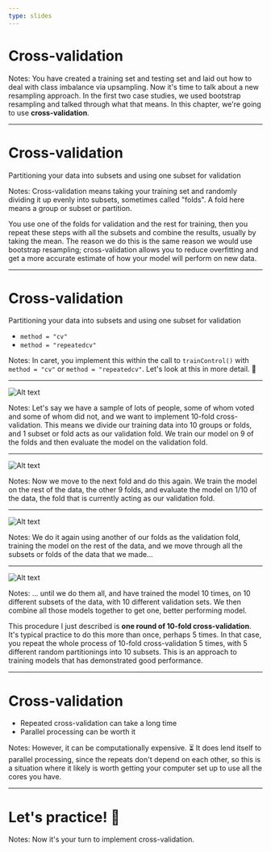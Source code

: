 ```yaml
---
type: slides
---
```


# Cross-validation


Notes: You have created a training set and testing set and laid out how to deal with class imbalance via upsampling. Now it's time to talk about a new resampling approach. In the first two case studies, we used bootstrap resampling and talked through what that means. In this chapter, we're going to use **cross-validation**.

---

# Cross-validation

Partitioning your data into subsets and using one subset for validation

Notes: Cross-validation means taking your training set and randomly dividing it up evenly into subsets, sometimes called "folds". A fold here means a group or subset or partition. 

You use one of the folds for validation and the rest for training, then you repeat these steps with all the subsets and combine the results, usually by taking the mean. The reason we do this is the same reason we would use bootstrap resampling; cross-validation allows you to reduce overfitting and get a more accurate estimate of how your model will perform on new data.

---

# Cross-validation

Partitioning your data into subsets and using one subset for validation

- `method = "cv"`
- `method = "repeatedcv"`


Notes: In caret, you implement this within the call to `trainControl()` with `method = "cv"` or `method = "repeatedcv"`. Let's look at this in more detail. 🧐

---

![Alt text](https://github.com/juliasilge/supervised-ML-case-studies-course/blob/master/img/crossvalidation1.png?raw=true)


Notes: Let's say we have a sample of lots of people, some of whom voted and some of whom did not, and we want to implement 10-fold cross-validation. This means we divide our training data into 10 groups or folds, and 1 subset or fold acts as our validation fold. We train our model on 9 of the folds and then evaluate the model on the validation fold.

---

![Alt text](https://github.com/juliasilge/supervised-ML-case-studies-course/blob/master/img/crossvalidation2.png?raw=true)

Notes: Now we move to the next fold and do this again. We train the model on the rest of the data, the other 9 folds, and evaluate the model on 1/10 of the data, the fold that is currently acting as our validation fold.

---

![Alt text](https://github.com/juliasilge/supervised-ML-case-studies-course/blob/master/img/crossvalidation3.png?raw=true)

Notes: We do it again using another of our folds as the validation fold, training the model on the rest of the data, and we move through all the subsets or folds of the data that we made...

---


![Alt text](https://github.com/juliasilge/supervised-ML-case-studies-course/blob/master/img/crossvalidation4.png?raw=true)

Notes: ... until we do them all, and have trained the model 10 times, on 10 different subsets of the data, with 10 different validation sets. We then combine all those models together to get one, better performing model. 

This procedure I just described is **one round of 10-fold cross-validation**. It's typical practice to do this more than once, perhaps 5 times. In that case, you repeat the whole process of 10-fold cross-validation 5 times, with 5 different random partitionings into 10 subsets. This is an approach to training models that has demonstrated good performance.

---

# Cross-validation

- Repeated cross-validation can take a long time
- Parallel processing can be worth it

Notes: However, it can be computationally expensive. ⏳ It does lend itself to parallel processing, since the repeats don't depend on each other, so this is a situation where it likely is worth getting your computer set up to use all the cores you have.

---

# Let's practice! 🎯 

Notes: Now it's your turn to implement cross-validation.









